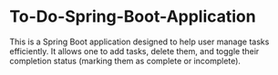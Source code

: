 # To-Do-Spring-Boot-Application
This is a Spring Boot application designed to help user manage tasks efficiently. It allows one to add tasks, delete them, and toggle their completion status (marking them as complete or incomplete). 
